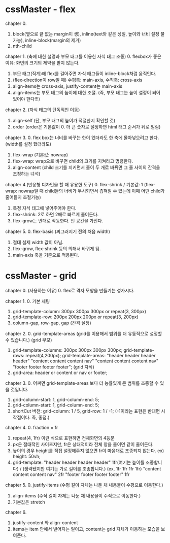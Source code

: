 # cssMaster - flex

chapter 0.
  1. block(옆으로 끝 없는 margin이 생), inline(text와 같은 성질, 높이와 너비 설정 불가능), inline-block(margin의 제거)
  2. nth-child

chapter 1. (축에 대한 설명과 부모 태그를 이용한 자식 태그 조종)
  0. flexbox가 좋은 이유: 화면의 크기의 제약을 받지 않는다.
  1. 부모 태그(직계)에 flex를 걸어주면 자식 태그들이 inline-block처럼 움직인다.
  2. (flex-direction이 row일 때) 수평축: main-axis, 수직축: cross-axis
  3. align-items는 cross-axis, justify-content는 main-axis
  4. align-items는 부모 태그의 높이에 대한 조절. (즉, 부모 태그는 높이 설정이 되어 있어야 한다!!!)

chapter 2. (자식 태그의 단독적인 이동)
  1. align-self (단, 부모 태그의 높이가 적절한지 확인할 것)
  2. order (order은 기본값이 0. 더 큰 숫자로 설정하면 html 태그 순서가 뒤로 밀림)

chapter 3.
  0. flex box는 너비를 바꾸는 한이 있더라도 한 축에 몰아넣으려고 한다.(width를 설정 했더라도)
  1. flex-wrap (기본값: nowrap)
  2. flex-wrap: wrap으로 바꾸면 child의 크기를 지켜라고 명령한다.
  3. align-content (child 크기를 지키면서 줄이 두 개로 바뀌면 그 줄 사이의 간격을 조정하는 녀석)

chapter 4.(반응형 디자인을 할 때 유용한 도구)
  0. flex-shrink / 기본값: 1 (flex-wrap: nowrap일 때 child들의 너비가 무시되면서 좁혀질 수 있는데 이때 어떤 child가 줄어들지 조절가능)
  1. 특정 자식 태그에 넣어주어야 한다.
  2. flex-shrink: 2로 하면 2배로 빠르게 줄어든다.
  3. flex-grow는 반대로 작동한다. 빈 공간을 가진다.

chapter 5.
  0. flex-basis (찌그러지기 전의 처음 width)
  1. 절대 실제 width 값이 아님.
  2. flex-grow, flex-shrink 등의 의해서 바뀌게 됨.
  3. main-axis 축을 기준으로 적용된다.


# cssMaster - grid

chapter 0. (사용하는 이유)
  0. flex로 격자 모양을 만들기는 성가시다.

chapter 1.
  0. 기본 세팅
  1. grid-template-column: 300px 300px 300px or repeat(3, 300px)
  2. grid-template-row: 200px 200px 200px or repeat(3, 200px)
  3. column-gap, row-gap, gap (간격 설정)

chapter 2.
  0. grid-template-areas (grid를 이용해서 범위를 더 유동적으로 설정할 수 있습니다.)
  (grid 부모)
  1. grid-template-columns: 300px 300px 300px 300px;
     grid-template-rows: repeat(4,200px);
     grid-template-areas:
        "header header header header"
        "content content content nav"
        "content content content nav"
        "footer footer footer footer";
  (grid 자식)
  2. grid-area: header or content or nav or footer;

chapter 3.
  0. 어쩌면 grid-template-areas 보다 더 능률있게 큰 범위를 조종할 수 있을 것입니다.
  1. grid-column-start: 1, grid-column-end: 5;
  2. grid-column-start: 1, grid-column-end: 5;
  3. shortCut 버전: grid-column: 1 / 5, grid-row: 1 / -1; (-1이라는 표현은 반대편 시작점이다. 즉, 종점.)

chapter 4.
  0. fraction = fr
  1. repeat(4, 1fr) 이런 식으로 표현하면 전체화면의 4등분
  2. px은 절대적인 사이즈지만, fr은 상대적이라 전체 창을 줄이면 같이 줄어든다.
  3. 높이의 경우 height를 직접 설정해주지 않으면 fr이 마음대로 조종되지 않는다. ex) height: 50vh;
  4. grid-template:
        "header header header header" 1fr(여기는 높이를 조종합니다) / (생략됐지만 여기는 가로 길이를 조종합니다.) (ex, 1fr 1fr 1fr 1fr)
        "content content content nav" 2fr
        "footer footer footer footer" 1fr
     
chapter 5.
  0. justify-items (수평 길이 자체는 나둔 채 내용물이 수평으로 이동한다.)
  1. align-items (수직 길이 자제는 나둔 채 내용물이 수직으로 이동한다.)
  2. 기본값은 stretch

chapter 6.
  1. justify-content 와 align-content
  2. items는 item 안에서 벌어지는 일이고, content는 grid 자체가 이동하는 모습을 보여준다.

